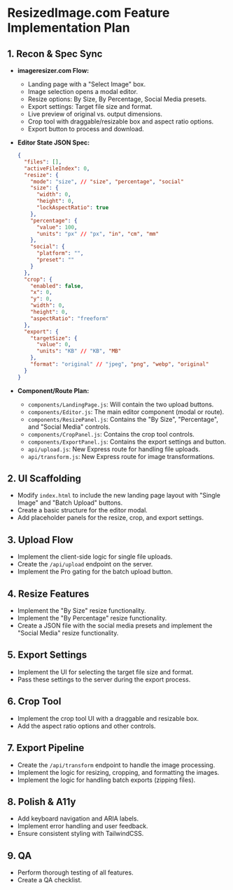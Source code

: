 # ResizedImage.com Feature Implementation Plan

## 1. Recon & Spec Sync

*   **imageresizer.com Flow:**
    *   Landing page with a "Select Image" box.
    *   Image selection opens a modal editor.
    *   Resize options: By Size, By Percentage, Social Media presets.
    *   Export settings: Target file size and format.
    *   Live preview of original vs. output dimensions.
    *   Crop tool with draggable/resizable box and aspect ratio options.
    *   Export button to process and download.

*   **Editor State JSON Spec:**

    ```json
    {
      "files": [],
      "activeFileIndex": 0,
      "resize": {
        "mode": "size", // "size", "percentage", "social"
        "size": {
          "width": 0,
          "height": 0,
          "lockAspectRatio": true
        },
        "percentage": {
          "value": 100,
          "units": "px" // "px", "in", "cm", "mm"
        },
        "social": {
          "platform": "",
          "preset": ""
        }
      },
      "crop": {
        "enabled": false,
        "x": 0,
        "y": 0,
        "width": 0,
        "height": 0,
        "aspectRatio": "freeform"
      },
      "export": {
        "targetSize": {
          "value": 0,
          "units": "KB" // "KB", "MB"
        },
        "format": "original" // "jpeg", "png", "webp", "original"
      }
    }
    ```

*   **Component/Route Plan:**
    *   `components/LandingPage.js`: Will contain the two upload buttons.
    *   `components/Editor.js`: The main editor component (modal or route).
    *   `components/ResizePanel.js`: Contains the "By Size", "Percentage", and "Social Media" controls.
    *   `components/CropPanel.js`: Contains the crop tool controls.
    *   `components/ExportPanel.js`: Contains the export settings and button.
    *   `api/upload.js`: New Express route for handling file uploads.
    *   `api/transform.js`: New Express route for image transformations.

## 2. UI Scaffolding

*   Modify `index.html` to include the new landing page layout with "Single Image" and "Batch Upload" buttons.
*   Create a basic structure for the editor modal.
*   Add placeholder panels for the resize, crop, and export settings.

## 3. Upload Flow

*   Implement the client-side logic for single file uploads.
*   Create the `/api/upload` endpoint on the server.
*   Implement the Pro gating for the batch upload button.

## 4. Resize Features

*   Implement the "By Size" resize functionality.
*   Implement the "By Percentage" resize functionality.
*   Create a JSON file with the social media presets and implement the "Social Media" resize functionality.

## 5. Export Settings

*   Implement the UI for selecting the target file size and format.
*   Pass these settings to the server during the export process.

## 6. Crop Tool

*   Implement the crop tool UI with a draggable and resizable box.
*   Add the aspect ratio options and other controls.

## 7. Export Pipeline

*   Create the `/api/transform` endpoint to handle the image processing.
*   Implement the logic for resizing, cropping, and formatting the images.
*   Implement the logic for handling batch exports (zipping files).

## 8. Polish & A11y

*   Add keyboard navigation and ARIA labels.
*   Implement error handling and user feedback.
*   Ensure consistent styling with TailwindCSS.

## 9. QA

*   Perform thorough testing of all features.
*   Create a QA checklist.